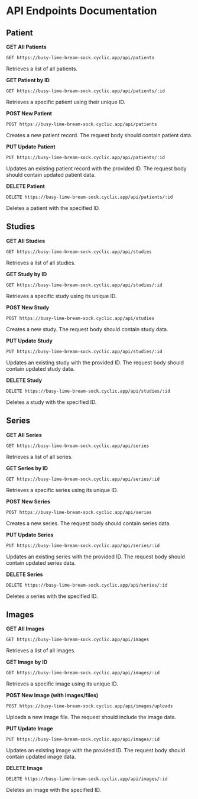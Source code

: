 # API Endpoints Documentation

## Patient

**GET All Patients**
```
GET https://busy-lime-bream-sock.cyclic.app/api/patients
```
Retrieves a list of all patients.

**GET Patient by ID**
```
GET https://busy-lime-bream-sock.cyclic.app/api/patients/:id
```
Retrieves a specific patient using their unique ID.

**POST New Patient**
```
POST https://busy-lime-bream-sock.cyclic.app/api/patients
```
Creates a new patient record. The request body should contain patient data.

**PUT Update Patient**
```
PUT https://busy-lime-bream-sock.cyclic.app/api/patients/:id
```
Updates an existing patient record with the provided ID. The request body should contain updated patient data.

**DELETE Patient**
```
DELETE https://busy-lime-bream-sock.cyclic.app/api/patients/:id
```
Deletes a patient with the specified ID.

## Studies

**GET All Studies**
```
GET https://busy-lime-bream-sock.cyclic.app/api/studies
```
Retrieves a list of all studies.

**GET Study by ID**
```
GET https://busy-lime-bream-sock.cyclic.app/api/studies/:id
```
Retrieves a specific study using its unique ID.

**POST New Study**
```
POST https://busy-lime-bream-sock.cyclic.app/api/studies
```
Creates a new study. The request body should contain study data.

**PUT Update Study**
```
PUT https://busy-lime-bream-sock.cyclic.app/api/studies/:id
```
Updates an existing study with the provided ID. The request body should contain updated study data.

**DELETE Study**
```
DELETE https://busy-lime-bream-sock.cyclic.app/api/studies/:id
```
Deletes a study with the specified ID.

## Series

**GET All Series**
```
GET https://busy-lime-bream-sock.cyclic.app/api/series
```
Retrieves a list of all series.

**GET Series by ID**
```
GET https://busy-lime-bream-sock.cyclic.app/api/series/:id
```
Retrieves a specific series using its unique ID.

**POST New Series**
```
POST https://busy-lime-bream-sock.cyclic.app/api/series
```
Creates a new series. The request body should contain series data.

**PUT Update Series**
```
PUT https://busy-lime-bream-sock.cyclic.app/api/series/:id
```
Updates an existing series with the provided ID. The request body should contain updated series data.

**DELETE Series**
```
DELETE https://busy-lime-bream-sock.cyclic.app/api/series/:id
```
Deletes a series with the specified ID.

## Images

**GET All Images**
```
GET https://busy-lime-bream-sock.cyclic.app/api/images
```
Retrieves a list of all images.

**GET Image by ID**
```
GET https://busy-lime-bream-sock.cyclic.app/api/images/:id
```
Retrieves a specific image using its unique ID.

**POST New Image (with images/files)**
```
POST https://busy-lime-bream-sock.cyclic.app/api/images/uploads
```
Uploads a new image file. The request should include the image data.

**PUT Update Image**
```
PUT https://busy-lime-bream-sock.cyclic.app/api/images/:id
```
Updates an existing image with the provided ID. The request body should contain updated image data.

**DELETE Image**
```
DELETE https://busy-lime-bream-sock.cyclic.app/api/images/:id
```
Deletes an image with the specified ID.


